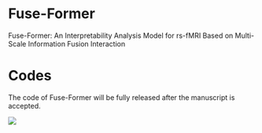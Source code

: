 # Fuse-Former
Fuse-Former: An Interpretability Analysis Model for rs-fMRI Based on Multi-Scale Information Fusion Interaction

# Codes
The code of Fuse-Former will be fully released after the manuscript is accepted.

![](img/p1.png)




